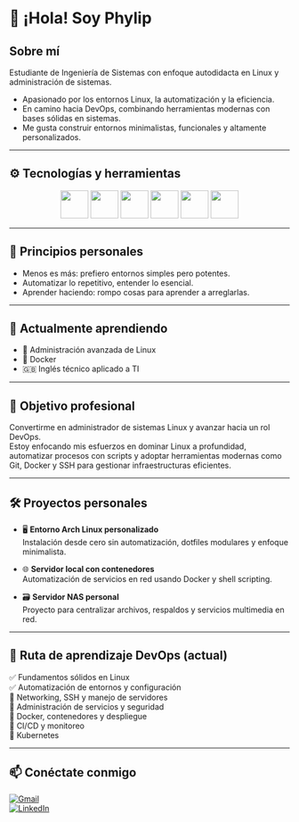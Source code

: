 # 👋 ¡Hola! Soy Phylip

## Sobre mí  
Estudiante de Ingeniería de Sistemas con enfoque autodidacta en Linux y administración de sistemas.  
- Apasionado por los entornos Linux, la automatización y la eficiencia.  
- En camino hacia DevOps, combinando herramientas modernas con bases sólidas en sistemas.  
- Me gusta construir entornos minimalistas, funcionales y altamente personalizados.

---

## ⚙️ Tecnologías y herramientas  
<p align="center">
  <!-- Linux y shell -->
  <img src="https://cdn.jsdelivr.net/gh/devicons/devicon/icons/linux/linux-original.svg" height="50"/>
  <img src="https://cdn.jsdelivr.net/gh/devicons/devicon/icons/bash/bash-original.svg" height="50"/>

  <!-- Terminal y editores -->
  <img src="https://cdn.jsdelivr.net/gh/devicons/devicon/icons/neovim/neovim-original.svg" height="50"/>
  <img src="https://cdn.jsdelivr.net/gh/devicons/devicon/icons/vscode/vscode-original.svg" height="50"/>

  <!-- Git y control de versiones -->
  <img src="https://cdn.jsdelivr.net/gh/devicons/devicon/icons/git/git-original.svg" height="50"/>

  <!-- Python para scripts -->
  <img src="https://cdn.jsdelivr.net/gh/devicons/devicon/icons/python/python-original.svg" height="50"/>
</p>

---

## 📌 Principios personales  

- Menos es más: prefiero entornos simples pero potentes.  
- Automatizar lo repetitivo, entender lo esencial.  
- Aprender haciendo: rompo cosas para aprender a arreglarlas.

---

## 📘 Actualmente aprendiendo  

- 🐧 Administración avanzada de Linux
- 🐳 Docker
- 🇬🇧 Inglés técnico aplicado a TI  

---

## 🎯 Objetivo profesional  

Convertirme en administrador de sistemas Linux y avanzar hacia un rol DevOps.  
Estoy enfocando mis esfuerzos en dominar Linux a profundidad, automatizar procesos con scripts y adoptar herramientas modernas como Git, Docker y SSH para gestionar infraestructuras eficientes.

---

## 🛠️ Proyectos personales  

- 🖥️ **Entorno Arch Linux personalizado**  
  Instalación desde cero sin automatización, dotfiles modulares y enfoque minimalista.

- 🌐 **Servidor local con contenedores**  
  Automatización de servicios en red usando Docker y shell scripting.

- 🗃️ **Servidor NAS personal**  
  Proyecto para centralizar archivos, respaldos y servicios multimedia en red.

---

## 📍 Ruta de aprendizaje DevOps (actual)  
✅ Fundamentos sólidos en Linux  
✅ Automatización de entornos y configuración  
🔹 Networking, SSH y manejo de servidores  
🔹 Administración de servicios y seguridad  
🔹 Docker, contenedores y despliegue  
🔹 CI/CD y monitoreo  
🔹 Kubernetes

---

## 📫 Conéctate conmigo  
[![Gmail](https://img.shields.io/badge/Gmail-D14836?style=flat&logo=gmail&logoColor=white)](mailto:felipe28769@gmail.com)   
[![LinkedIn](https://img.shields.io/badge/LinkedIn-blue?style=flat&logo=linkedin)](https://www.linkedin.com/in/juan-rendon-dev)
